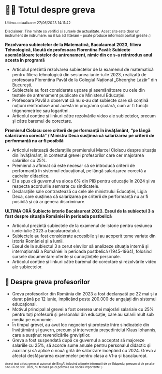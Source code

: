 # 👩‍🏫 Totul despre greva
<sub>Ultima actualizare: 27/06/2023 14:11:42</sub>

<sub>Disclaimer: Tine minte sa verifici si sursele de actualitate. Acest site este doar un instrument de indrumare: nu il lua ad litteram - poate produce informatii partial gresite :)</sub>

**Rezolvarea subiectelor de la Matematică, Bacalaureat 2023, filiera Tehnologică, făcută de profesoara Florentina Pavăl: Subiecte asemănătoare testelor de antrenament, nimic din ce s-a reintrodus anul acesta în programă**

- Articolul prezintă rezolvarea subiectelor de la examenul de matematică pentru filiera tehnologică din sesiunea iunie-iulie 2023, realizată de profesoara Florentina Pavăl de la Colegiul Național „Gheorghe Lazăr” din București.
- Subiectele au fost considerate ușoare și asemănătoare cu cele din testele de antrenament publicate de Ministerul Educației.
- Profesoara Pavăl a observat că nu s-au dat subiecte care să conțină noțiuni reintroduse anul acesta în programa școlară, cum ar fi funcții trigonometrice sau logaritmi.
- Articolul conține și linkuri către rezolvările video ale subiectelor, precum și către baremul de corectare.

**Premierul Ciolacu cere criterii de performanță în învățământ, “pe lângă salarizarea corectă” / Ministra Deca susținea că salarizarea pe criterii de performanță nu ar fi posibilă**

- Articolul relatează declarațiile premierului Marcel Ciolacu despre situația din învățământ, în contextul grevei profesorilor care cer majorarea salariilor cu 25%.
- Premierul a afirmat că este necesar să se introducă criterii de performanță în sistemul educațional, pe lângă salarizarea corectă a cadrelor didactice.
- El a spus că guvernul va aloca 6% din PIB pentru educație în 2024 și va respecta acordurile semnate cu sindicatele.
- Declarațiile sale contrastează cu cele ale ministrului Educației, Ligia Deca, care susținea că salarizarea pe criterii de performanță nu ar fi posibilă și că ar genera discriminare.

**ULTIMA ORĂ Subiecte istorie Bacalaureat 2023. Eseul de la subiectul 3 a fost despre situația României în perioada postbelică**

- Articolul prezintă subiectele de la examenul de istorie pentru sesiunea iunie-iulie 2023 a bacalaureatului.
- Subiectele au fost considerate accesibile și au acoperit teme variate din istoria României și a lumii.
- Eseul de la subiectul 3 a cerut elevilor să analizeze situația internă și internațională a României în perioada postbelică (1945-1964), folosind sursele documentare oferite și cunoștințele personale.
- Articolul conține și linkuri către baremul de corectare și rezolvările video ale subiectelor.

## 🏫 Despre greva profesorilor

- Greva profesorilor din România din 2023 a fost declanșată pe 22 mai și a durat până pe 12 iunie, implicând peste 200.000 de angajați din sistemul educațional.
- Motivul principal al grevei a fost cererea unei majorări salariale cu 25% pentru toți profesorii și personalul din educație, care au salarii mult sub media pe economie.
- În timpul grevei, au avut loc negocieri și proteste între sindicatele din învățământ și guvern, precum și intervenția președintelui Klaus Iohannis, care a susținut revendicările greviștilor.
- Greva a fost suspendată după ce guvernul a acceptat să majoreze salariile cu 25%, să acorde sume anuale pentru personalul didactic și auxiliar și să aplice o nouă grilă de salarizare începând cu 2024. Greva a afectat desfășurarea examenelor pentru clasa a VI-a și bacalaureat.


<sub><sub>Acest text a fost generat automat de BingAI folosind ultimele informatii de pe Edupedu, precum si de pe alte site-uri de stiri. Deci, nu te baza pe el pentru a lua decizii importante :)</sub></sub>